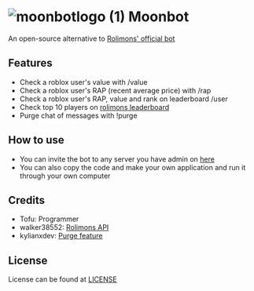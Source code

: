 # ![moonbotlogo (1)](https://github.com/Tofu42O/rolimonsbot/assets/153694969/1a05d829-994b-4852-acb2-d96d2d719efc) Moonbot
An open-source alternative to [Rolimons' official bot](https://www.rolimons.com/discordbots)

## Features
- Check a roblox user's value with /value
- Check a roblox user's RAP (recent average price) with /rap
- Check a roblox user's RAP, value and rank on leaderboard /user
- Check top 10 players on [rolimons leaderboard](https://www.rolimons.com/leaderboard)
- Purge chat of messages with !purge

## How to use
- You can invite the bot to any server you have admin on [here](https://discord.com/oauth2/authorize?client_id=1191842586520989818&permissions=8&scope=bot)
- You can also copy the code and make your own application and run it through your own computer

## Credits
- Tofu: Programmer
- walker38552: [Rolimons API](https://pypi.org/project/rolimons/)
- kylianxdev:  [Purge feature](https://github.com/kylianxdev/discord-purgemessages)

## License
License can be found at [LICENSE](LICENSE)
